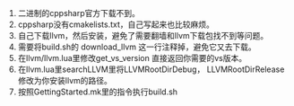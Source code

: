 1. 二进制的cppsharp官方下载不到。
2. cppsharp没有cmakelists.txt，自己写起来也比较麻烦。
3. 自己下载llvm，然后安装，避免了需要翻墙和llvm下载包找不到等问题。
4. 需要将build.sh的 download_llvm 这一行注释掉，避免它又去下载。
5. 在llvm/llvm.lua里修改get_vs_version 直接返回你需要的vs版本。
6. 在llvm.lua里searchLLVM里将LLVMRootDirDebug， LLVMRootDirRelease修改为你安装llvm的路径。
7. 按照GettingStarted.mk里的指令执行build.sh